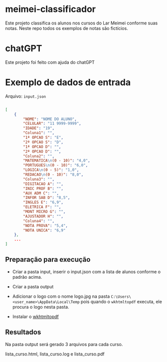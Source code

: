 # meimei-classificador
Este projeto classifica os alunos nos cursos do Lar Meimei conforme suas notas. Neste repo todos os exemplos de notas são fictícios.

# chatGPT
Este projeto foi feito com ajuda do chatGPT

# Exemplo de dados de entrada

Arquivo: `input.json`

``` json

[
    {
        "NOME": "NOME DO ALUNO",
        "CELULAR": "11 9999-9999",
        "IDADE": "19",
        "Coluna1": "",
        "1ª OPCAO S": "E",
        "2ª OPCAO S": "D",
        "1ª OPCAO D": "",
        "2ª OPCAO D": "",
        "Coluna2": "",
        "MATEMATICA\n(0 - 10)": "4,0",
        "PORTUGUES\n(0 - 10)": "6,0",
        "LOGICA\n(0 - 5)": "1,0",
        "REDACAO\n(0 - 10)": "8,0",
        "Coluna3": "",
        "DIGITACAO A": "",
        "INIC PROF B": "",
        "AUX ADM C": "",
        "INFOR SAB D": "8,5",
        "INGLES E": "6,9",
        "ELETRICA F": "",
        "MONT MICRO G": "",
        "AJUSTADOR H": "",
        "Coluna4": "",
        "NOTA PROVA": "5,4",
        "NOTA UNICA": "6,9"
    },
    ...
]

```

## Preparação para execução

* Criar a pasta input, inserir o input.json com a lista de alunos conforme o padrão acima. 
* Criar a pasta output

* Adicionar o logo com o nome logo.jpg na pasta `C:\Users\<user_name>\AppData\Local\Temp` pois quando o  `wkhtmltopdf` executa, ele procura o logo nesta pasta.

* Instalar o [wkhtmltopdf](https://wkhtmltopdf.org/)

## Resultados

Na pasta output será gerado 3 arquivos para cada curso.

lista_curso.html, lista_curso.log e lista_curso.pdf